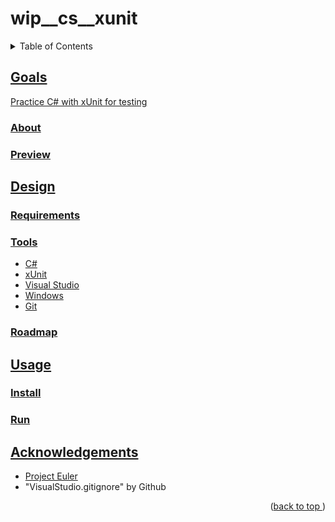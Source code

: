 # wip__cs__xunit
<a name="readme-top"></a>
<details>
    <summary>Table of Contents</summary>
    <ol>
        <li><a href="#goals">Goals</a>
            <ul>
                <li><a href="#about">About</li>
                <li><a href="#preview">Preview</li>
            </ul>
        </li>
        <li><a href="#design">Design</li>
          <ul>
            <li><a href="#requirements">Tools</li>
            <li><a href="#tools">Tools</li>
            <li><a href="#roadmap">Roadmap</li>
          </ul>
        </li>
        <li><a href="#usage">Usage</a>
            <ul>
                <li><a href="#install">Install</li>
                <li><a href="#run">Run</li>
            </ul>
        </li>
        <li><a href="#acknowledgements">Acknowledgements</li>
    </ol>
</details>

## Goals
Practice C# with xUnit for testing
### About
### Preview
## Design
### Requirements
### Tools
* C#
* xUnit
* Visual Studio
* Windows
* Git
### Roadmap
## Usage
### Install
### Run
## Acknowledgements
* [Project Euler](projecteuler.net)
* "VisualStudio.gitignore" by Github
<p align="right">(<a href="#readme-top">back to top </a>)</p>